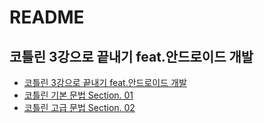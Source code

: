 # README
## 코틀린 3강으로 끝내기 feat.안드로이드 개발

- [코틀린 3강으로 끝내기 feat.안드로이드 개발](https://www.inflearn.com/course/lecture?courseSlug=%EC%BD%94%ED%8B%80%EB%A6%B0-%EB%81%9D%EB%82%B4%EA%B8%B0&unitId=95761)
- [코틀린 기본 문법 Section. 01](kotlinBasicGrammer.md)
- [코틀린 고급 문법 Section. 02](kotlinHighGrammer.md)